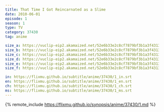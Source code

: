 ```yaml
---
title: That Time I Got Reincarnated as a Slime
date: 2010-06-01
episode: 1
season: 1
type: TV
category: 37430
tag: anime

size_a: https://vuclip-eip2.akamaized.net/52e6b33e2c8cf7879bf3b1a3f43131df/vp63207_V20210324064848/hlsc_e2931_2.m3u8
size_b: https://vuclip-eip2.akamaized.net/52e6b33e2c8cf7879bf3b1a3f43131df/vp63207_V20210324064848/hlsc_e2931_3.m3u8
size_c: https://vuclip-eip2.akamaized.net/52e6b33e2c8cf7879bf3b1a3f43131df/vp63207_V20210324064848/hlsc_e2931_4.m3u8
size_d: https://vuclip-eip2.akamaized.net/52e6b33e2c8cf7879bf3b1a3f43131df/vp63207_V20210324064848/hlsc_e2931_5.m3u8
size_e: https://vuclip-eip2.akamaized.net/52e6b33e2c8cf7879bf3b1a3f43131df/vp63207_V20210324064848/hlsc_e2931_6.m3u8
size_f: https://vuclip-eip2.akamaized.net/52e6b33e2c8cf7879bf3b1a3f43131df/vp63207_V20210324064848/hlsc_e2931_7.m3u8

in: https://flixmu.github.io/subtitle/anime/37430/1_in.srt
en: https://flixmu.github.io/subtitle/anime/37430/1_en.srt
ch: https://flixmu.github.io/subtitle/anime/37430/1_ch.srt
ms: https://flixmu.github.io/subtitle/anime/37430/1_ms.srt
---
```

{% remote_include https://flixmu.github.io/synopsis/anime/37430/1.md %}
